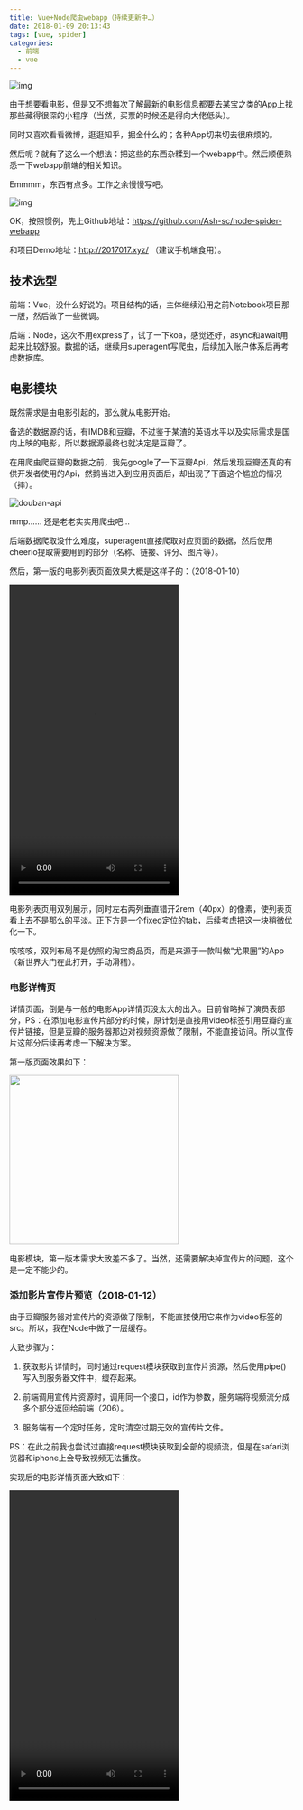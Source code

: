 ```yaml
---
title: Vue+Node爬虫webapp（持续更新中…）
date: 2018-01-09 20:13:43
tags: [vue, spider]
categories:
  - 前端
  - vue
---
```


![img](http://web-site-files.ashshen.cc/blog-header-images/nature-24.jpg)

由于想要看电影，但是又不想每次了解最新的电影信息都要去某宝之类的App上找那些藏得很深的小程序（当然，买票的时候还是得向大佬低头）。

同时又喜欢看看微博，逛逛知乎，掘金什么的；各种App切来切去很麻烦的。

然后呢？就有了这么一个想法：把这些的东西杂糅到一个webapp中。然后顺便熟悉一下webapp前端的相关知识。

Emmmm，东西有点多。工作之余慢慢写吧。

<!-- more -->

![img](http://web-site-files.ashshen.cc/blog-header-images/nature-24.jpg)

OK，按照惯例，先上Github地址：https://github.com/Ash-sc/node-spider-webapp

和项目Demo地址：http://2017017.xyz/ （建议手机端食用）。

## 技术选型

前端：Vue，没什么好说的。项目结构的话，主体继续沿用之前Notebook项目那一版，然后做了一些微调。

后端：Node，这次不用express了，试了一下koa，感觉还好，async和await用起来比较舒服。数据的话，继续用superagent写爬虫，后续加入账户体系后再考虑数据库。

## 电影模块

既然需求是由电影引起的，那么就从电影开始。

备选的数据源的话，有IMDB和豆瓣，不过鉴于某渣的英语水平以及实际需求是国内上映的电影，所以数据源最终也就决定是豆瓣了。

在用爬虫爬豆瓣的数据之前，我先google了一下豆瓣Api，然后发现豆瓣还真的有供开发者使用的Api，然鹅当进入到应用页面后，却出现了下面这个尴尬的情况（摔）。

![douban-api](http://web-site-files.ashshen.cc/blog/spider-webapp/douban_api.png)


mmp…… 还是老老实实用爬虫吧…

后端数据爬取没什么难度，superagent直接爬取对应页面的数据，然后使用cheerio提取需要用到的部分（名称、链接、评分、图片等）。

然后，第一版的电影列表页面效果大概是这样子的：（2018-01-10）

<video src="http://web-site-files.ashshen.cc/blog/spider-webapp/movie-version01.mp4" width="300" height="550" controls="controls"></video>

电影列表页用双列展示，同时左右两列垂直错开2rem（40px）的像素，使列表页看上去不是那么的平淡。正下方是一个fixed定位的tab，后续考虑把这一块稍微优化一下。

咳咳咳，双列布局不是仿照的淘宝商品页，而是来源于一款叫做“尤果圈”的App（新世界大门在此打开，手动滑稽）。

### 电影详情页

详情页面，倒是与一般的电影App详情页没太大的出入。目前省略掉了演员表部分，PS：在添加电影宣传片部分的时候，原计划是直接用video标签引用豆瓣的宣传片链接，但是豆瓣的服务器那边对视频资源做了限制，不能直接访问。所以宣传片这部分后续再考虑一下解决方案。

第一版页面效果如下：

<img src="http://web-site-files.ashshen.cc/blog/spider-webapp/movie-detail-view.png" width="300" />

电影模块，第一版本需求大致差不多了。当然，还需要解决掉宣传片的问题，这个是一定不能少的。

### 添加影片宣传片预览（2018-01-12）

由于豆瓣服务器对宣传片的资源做了限制，不能直接使用它来作为video标签的src。所以，我在Node中做了一层缓存。

大致步骤为：

1. 获取影片详情时，同时通过request模块获取到宣传片资源，然后使用pipe()写入到服务器文件中，缓存起来。

2. 前端调用宣传片资源时，调用同一个接口，id作为参数，服务端将视频流分成多个部分返回给前端（206）。

3. 服务端有一个定时任务，定时清空过期无效的宣传片文件。

PS：在此之前我也尝试过直接request模块获取到全部的视频流，但是在safari浏览器和iphone上会导致视频无法播放。

实现后的电影详情页面大致如下：

<video src="http://web-site-files.ashshen.cc/blog/spider-webapp/movie-detail-version01.mp4" width="300" height="550" controls="controls"></video>






